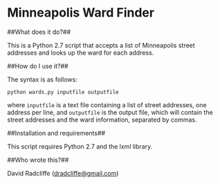 Minneapolis Ward Finder
=======================

##What does it do?##

This is a Python 2.7 script that accepts a list of Minneapolis street addresses
and looks up the ward for each address.

##How do I use it?##

The syntax is as follows:

`python wards.py inputfile outputfile`

where `inputfile` is a text file containing a list of street addresses,
one address per line, and `outputfile` is the output file, which will
contain the street addresses and the ward information, separated by commas. 

##Installation and requirements##

This script requires Python 2.7 and the lxml library.

##Who wrote this?##

David Radcliffe (dradcliffe@gmail.com)
